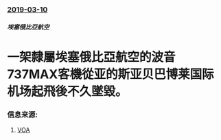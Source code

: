 ### [2019-03-10](/news/2019/03/10/index.md)

##### 埃塞俄比亞航空
# 一架隸屬埃塞俄比亞航空的波音737MAX客機從亚的斯亚贝巴博莱国际机场起飛後不久墜毀。 




### 信息来源:

1. [VOA](https://www.voanews.com/a/ethiopian-airlines-plane-crash-nairobi/4822007.html)
